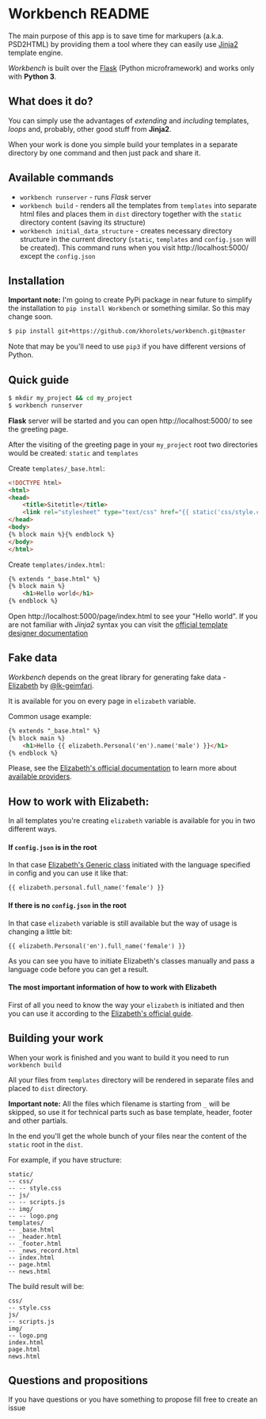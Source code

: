 # Workbench README

The main purpose of this app is to save time for markupers (a.k.a. PSD2HTML) by providing them a tool where they can easily use [Jinja2](https://github.com/pallets/jinja) template engine.

*Workbench* is built over the [Flask](https://github.com/pallets/flask) (Python microframework) and works only with **Python 3**.

## What does it do?
You can simply use the advantages of *extending* and *including* templates, *loops* and, probably, other good stuff from **Jinja2**.

When your work is done you simple build your templates in a separate directory by one command and then just pack and share it.

## Available commands
* `workbench runserver` - runs *Flask* server
* `workbench build` - renders all the templates from `templates` into separate html files and places them in `dist` directory together with the `static` directory content (saving its structure)
* `workbench initial_data_structure` - creates necessary directory structure in the current directory (`static`, `templates` and `config.json` will be created). This command runs when you visit http://localhost:5000/ except the `config.json`

## Installation
**Important note:** I'm going to create PyPi package in near future to simplify the installation to `pip install Workbench` or something similar. So this may change soon.

```bash
$ pip install git+https://github.com/khorolets/workbench.git@master
```

Note that may be you'll need to use `pip3` if you have different versions of Python.


## Quick guide

```bash
$ mkdir my_project && cd my_project
$ workbench runserver
```

**Flask** server will be started and you can open http://localhost:5000/ to see the greeting page.

After the visiting of the greeting page in your `my_project` root two directories would be created: `static` and `templates`

Create `templates/_base.html`:

```html
<!DOCTYPE html>
<html>
<head>
    <title>Sitetitle</title>
    <link rel="stylesheet" type="text/css" href="{{ static('css/style.css') }}">
</head>
<body>
{% block main %}{% endblock %}
</body>
</html>
```

Create `templates/index.html`:

```html
{% extends "_base.html" %}
{% block main %}
    <h1>Hello world</h1>
{% endblock %}
```

Open http://localhost:5000/page/index.html to see your "Hello world". If you are not familiar with *Jinja2* syntax you can visit the [official template designer documentation](http://jinja.pocoo.org/docs/2.9/templates/)

## Fake data
*Workbench* depends on the great library for generating fake data - [Elizabeth](https://github.com/lk-geimfari/elizabeth) by [@lk-geimfari](https://github.com/lk-geimfari).

It is available for you on every page in `elizabeth` variable.

Common usage example:

```html
{% extends "_base.html" %}
{% block main %}
    <h1>Hello {{ elizabeth.Personal('en').name('male') }}</h1>
{% endblock %}
```

Please, see the [Elizabeth's official documentation](http://elizabeth.readthedocs.io/en/latest/index.html) to learn more about [available providers](http://elizabeth.readthedocs.io/en/latest/guide.html).

## How to work with Elizabeth:
In all templates you're creating `elizabeth` variable is available for you in two different ways.

#### If `config.json` is in the root
In that case [Elizabeth's Generic class](http://elizabeth.readthedocs.io/en/latest/index.html#usage) initiated with the language specified in config and you can use it like that:

    {{ elizabeth.personal.full_name('female') }}

#### If there is no `config.json` in the root</h3>
In that case `elizabeth` variable is still available but the way of usage is changing a little bit:

    {{ elizabeth.Personal('en').full_name('female') }}

As you can see you have to initiate Elizabeth's classes manually and pass a language code before you can get a result.

#### The most important information of how to work with Elizabeth

First of all you need to know the way your `elizabeth` is initiated and then you can use it according to the [Elizabeth's official guide](http://elizabeth.readthedocs.io/en/latest/guide.html). </p>

## Building your work
When your work is finished and you want to build it you need to run `workbench build`

All your files from `templates` directory will be rendered in separate files and placed to `dist` directory.

**Important note:** All the files which filename is starting from `_` will be skipped, so use it for technical parts such as base template, header, footer and other partials.

In the end you'll get the whole bunch of your files near the content of the `static` root in the `dist`.

For example, if you have structure:

```
static/
-- css/
-- -- style.css
-- js/
-- -- scripts.js
-- img/
-- -- logo.png
templates/
-- _base.html
-- _header.html
-- _footer.html
-- _news_record.html
-- index.html
-- page.html
-- news.html
```

The build result will be:

```
css/
-- style.css
js/
-- scripts.js
img/
-- logo.png
index.html
page.html
news.html
```

## Questions and propositions
If you have questions or you have something to propose fill free to create an issue

